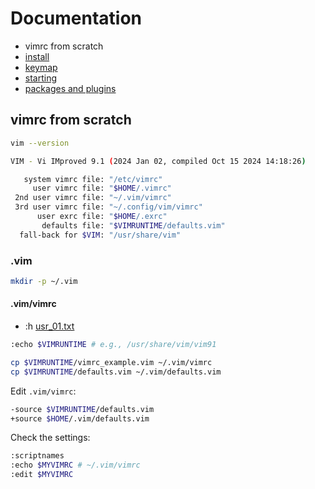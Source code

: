 # Documentation

- vimrc from scratch
- [install](/docs/install.md)
- [keymap](/docs/keymap.md)
- [starting](/docs/starting.md)
- [packages and plugins](/docs/packages.md)

## vimrc from scratch

```bash
vim --version
```

```bash
VIM - Vi IMproved 9.1 (2024 Jan 02, compiled Oct 15 2024 14:18:26)

   system vimrc file: "/etc/vimrc"
     user vimrc file: "$HOME/.vimrc"
 2nd user vimrc file: "~/.vim/vimrc"
 3rd user vimrc file: "~/.config/vim/vimrc"
      user exrc file: "$HOME/.exrc"
       defaults file: "$VIMRUNTIME/defaults.vim"
  fall-back for $VIM: "/usr/share/vim"
```

### .vim

```bash
mkdir -p ~/.vim
```

#### .vim/vimrc

- :h [usr_01.txt](https://vimhelp.org/usr_01.txt.html)

```bash
:echo $VIMRUNTIME # e.g., /usr/share/vim/vim91
```

```bash
cp $VIMRUNTIME/vimrc_example.vim ~/.vim/vimrc
cp $VIMRUNTIME/defaults.vim ~/.vim/defaults.vim
```

Edit `.vim/vimrc`:

```bash
-source $VIMRUNTIME/defaults.vim
+source $HOME/.vim/defaults.vim
```

Check the settings:

```bash
:scriptnames
:echo $MYVIMRC # ~/.vim/vimrc
:edit $MYVIMRC
```

